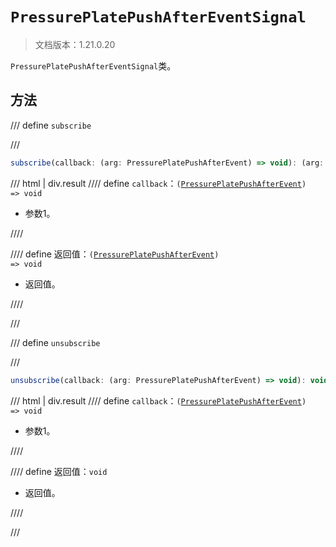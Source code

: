 # `PressurePlatePushAfterEventSignal`

> 文档版本：1.21.0.20

`PressurePlatePushAfterEventSignal`类。

## 方法

/// define
`subscribe`


///

```js
subscribe(callback: (arg: PressurePlatePushAfterEvent) => void): (arg: PressurePlatePushAfterEvent) => void
```

/// html | div.result
//// define
`callback`：<code>(<a href="../pressureplatepushafterevent/">PressurePlatePushAfterEvent</a>) =&gt; void</code>

- 参数1。


////

//// define
返回值：<code>(<a href="../pressureplatepushafterevent/">PressurePlatePushAfterEvent</a>) =&gt; void</code>

- 返回值。


////

///


/// define
`unsubscribe`


///

```js
unsubscribe(callback: (arg: PressurePlatePushAfterEvent) => void): void
```

/// html | div.result
//// define
`callback`：<code>(<a href="../pressureplatepushafterevent/">PressurePlatePushAfterEvent</a>) =&gt; void</code>

- 参数1。


////

//// define
返回值：`void`

- 返回值。


////

///

